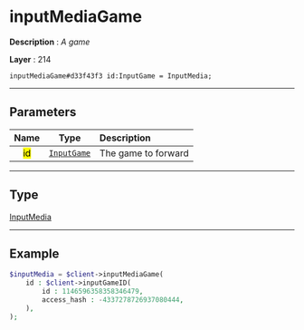 # inputMediaGame

**Description** : *A game*

**Layer** : 214

```tl
inputMediaGame#d33f43f3 id:InputGame = InputMedia;
```

---

## Parameters

| Name | Type | Description |
| :---: | :---: | :--- |
| <mark>id</mark> | [`InputGame`](type/InputGame) | The game to forward |

---

## Type

[InputMedia](type/InputMedia)

---

## Example

```php
$inputMedia = $client->inputMediaGame(
	id : $client->inputGameID(
		id : 1146596358358346479,
		access_hash : -4337278726937080444,
	),
);
```